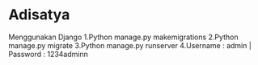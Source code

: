 # Adisatya
Menggunakan Django
1.Python manage.py makemigrations
2.Python manage.py migrate
3.Python manage.py runserver
4.Username : admin | Password : 1234adminn
